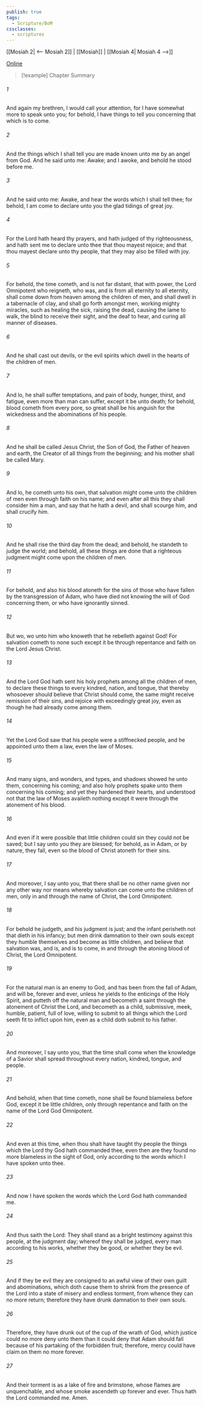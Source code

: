 ```yaml
---
publish: true
tags:
  - Scripture/BoM
cssclasses:
  - scriptures
---
```

[[Mosiah 2| <-- Mosiah 2]] | [[Mosiah]] | [[Mosiah 4| Mosiah 4 -->]]

[Online](https://churchofjesuschrist.org/study/scriptures/bofm/mosiah/3?lang=eng)

>[!example] Chapter Summary
>
###### 1
And again my brethren, I would call your attention, for I have somewhat more to speak unto you; for behold, I have things to tell you concerning that which is to come.
###### 2
And the things which I shall tell you are made known unto me by an angel from God. And he said unto me: Awake; and I awoke, and behold he stood before me.
###### 3
And he said unto me: Awake, and hear the words which I shall tell thee; for behold, I am come to declare unto you the glad tidings of great joy.
###### 4
For the Lord hath heard thy prayers, and hath judged of thy righteousness, and hath sent me to declare unto thee that thou mayest rejoice; and that thou mayest declare unto thy people, that they may also be filled with joy.
###### 5
For behold, the time cometh, and is not far distant, that with power, the Lord Omnipotent who reigneth, who was, and is from all eternity to all eternity, shall come down from heaven among the children of men, and shall dwell in a tabernacle of clay, and shall go forth amongst men, working mighty miracles, such as healing the sick, raising the dead, causing the lame to walk, the blind to receive their sight, and the deaf to hear, and curing all manner of diseases.
###### 6
And he shall cast out devils, or the evil spirits which dwell in the hearts of the children of men.
###### 7
And lo, he shall suffer temptations, and pain of body, hunger, thirst, and fatigue, even more than man can suffer, except it be unto death; for behold, blood cometh from every pore, so great shall be his anguish for the wickedness and the abominations of his people.
###### 8
And he shall be called Jesus Christ, the Son of God, the Father of heaven and earth, the Creator of all things from the beginning; and his mother shall be called Mary.
###### 9
And lo, he cometh unto his own, that salvation might come unto the children of men even through faith on his name; and even after all this they shall consider him a man, and say that he hath a devil, and shall scourge him, and shall crucify him.
###### 10
And he shall rise the third day from the dead; and behold, he standeth to judge the world; and behold, all these things are done that a righteous judgment might come upon the children of men.
###### 11
For behold, and also his blood atoneth for the sins of those who have fallen by the transgression of Adam, who have died not knowing the will of God concerning them, or who have ignorantly sinned.
###### 12
But wo, wo unto him who knoweth that he rebelleth against God! For salvation cometh to none such except it be through repentance and faith on the Lord Jesus Christ.
###### 13
And the Lord God hath sent his holy prophets among all the children of men, to declare these things to every kindred, nation, and tongue, that thereby whosoever should believe that Christ should come, the same might receive remission of their sins, and rejoice with exceedingly great joy, even as though he had already come among them.
###### 14
Yet the Lord God saw that his people were a stiffnecked people, and he appointed unto them a law, even the law of Moses.
###### 15
And many signs, and wonders, and types, and shadows showed he unto them, concerning his coming; and also holy prophets spake unto them concerning his coming; and yet they hardened their hearts, and understood not that the law of Moses availeth nothing except it were through the atonement of his blood.
###### 16
And even if it were possible that little children could sin they could not be saved; but I say unto you they are blessed; for behold, as in Adam, or by nature, they fall, even so the blood of Christ atoneth for their sins.
###### 17
And moreover, I say unto you, that there shall be no other name given nor any other way nor means whereby salvation can come unto the children of men, only in and through the name of Christ, the Lord Omnipotent.
###### 18
For behold he judgeth, and his judgment is just; and the infant perisheth not that dieth in his infancy; but men drink damnation to their own souls except they humble themselves and become as little children, and believe that salvation was, and is, and is to come, in and through the atoning blood of Christ, the Lord Omnipotent.
###### 19
For the natural man is an enemy to God, and has been from the fall of Adam, and will be, forever and ever, unless he yields to the enticings of the Holy Spirit, and putteth off the natural man and becometh a saint through the atonement of Christ the Lord, and becometh as a child, submissive, meek, humble, patient, full of love, willing to submit to all things which the Lord seeth fit to inflict upon him, even as a child doth submit to his father.
###### 20
And moreover, I say unto you, that the time shall come when the knowledge of a Savior shall spread throughout every nation, kindred, tongue, and people.
###### 21
And behold, when that time cometh, none shall be found blameless before God, except it be little children, only through repentance and faith on the name of the Lord God Omnipotent.
###### 22
And even at this time, when thou shalt have taught thy people the things which the Lord thy God hath commanded thee, even then are they found no more blameless in the sight of God, only according to the words which I have spoken unto thee.
###### 23
And now I have spoken the words which the Lord God hath commanded me.
###### 24
And thus saith the Lord: They shall stand as a bright testimony against this people, at the judgment day; whereof they shall be judged, every man according to his works, whether they be good, or whether they be evil.
###### 25
And if they be evil they are consigned to an awful view of their own guilt and abominations, which doth cause them to shrink from the presence of the Lord into a state of misery and endless torment, from whence they can no more return; therefore they have drunk damnation to their own souls.
###### 26
Therefore, they have drunk out of the cup of the wrath of God, which justice could no more deny unto them than it could deny that Adam should fall because of his partaking of the forbidden fruit; therefore, mercy could have claim on them no more forever.
###### 27
And their torment is as a lake of fire and brimstone, whose flames are unquenchable, and whose smoke ascendeth up forever and ever. Thus hath the Lord commanded me. Amen.



